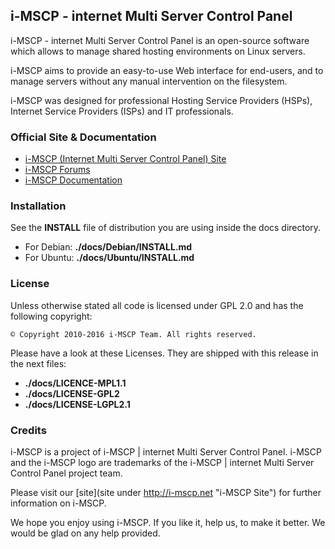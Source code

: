 ## i-MSCP - internet Multi Server Control Panel

i-MSCP - internet Multi Server Control Panel is an open-source software which allows to manage shared hosting environments on Linux servers.

i-MSCP aims to provide an easy-to-use Web interface for end-users, and to manage servers without any manual intervention on the filesystem.

i-MSCP was designed for professional Hosting Service Providers (HSPs), Internet Service Providers (ISPs) and IT professionals.

### Official Site & Documentation

* [i-MSCP (Internet Multi Server Control Panel) Site](https://i-mscp.net/)
* [i-MSCP Forums](https://i-mscp.net/index.php/BoardList/)
* [i-MSCP Documentation](https://wiki.i-mscp.net/doku.php)

### Installation

See the **INSTALL** file of distribution you are using inside the docs directory.

* For Debian: **./docs/Debian/INSTALL.md**
* For Ubuntu: **./docs/Ubuntu/INSTALL.md**

### License

Unless otherwise stated all code is licensed under GPL 2.0 and has the following copyright:

```
© Copyright 2010-2016 i-MSCP Team. All rights reserved.
```

Please have a look at these Licenses. They are shipped with this release in the next files:

* **./docs/LICENCE-MPL1.1**
* **./docs/LICENSE-GPL2**
* **./docs/LICENSE-LGPL2.1**

### Credits

i-MSCP is a project of i-MSCP | internet Multi Server Control Panel. i-MSCP and the i-MSCP logo are trademarks of the
i-MSCP | internet Multi Server Control Panel project team.

Please visit our [site](site under http://i-mscp.net "i-MSCP Site") for further information on i-MSCP.

We hope you enjoy using i-MSCP. If you like it, help us, to make it better. We would be glad on any help provided.
